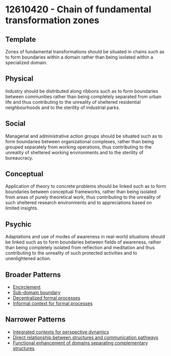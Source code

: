 # 12610420 - Chain of fundamental transformation zones

## Template

Zones of fundamental transformations should be situated in chains such as to form boundaries within a domain rather than being isolated within a specialized domain.

## Physical

Industry should be distributed along ribbons such as to form boundaries between communities rather than being completely separated from urban life and thus contributing to the unreality of sheltered residential neighbourhoods and to the sterility of industrial parks.

## Social

Managerial and administrative action groups should be situated such as to form boundaries between organizational complexes, rather than being grouped separately from working operations, thus contributing to the unreality of sheltered working environments and to the sterility of bureaucracy.

## Conceptual

Application of theory to concrete problems should be linked such as to form boundaries between conceptual frameworks, rather than being isolated from areas of purely theoretical work, thus contributing to the unreality of such sheltered research environments and to appreciations based on limited insights.

## Psychic

Adaptations and use of modes of awareness in real-world situations should be linked such as to form boundaries between fields of awareness, rather than being completely isolated from reflection and meditation and thus contributing to the unreality of such protected activities and to unenlightened action.

## Broader Patterns

- [Encirclement](12610170)
- [Sub-domain boundary](12610130)
- [Decentralized formal processes](12610090)
- [Informal context for formal processes](12610410)

## Narrower Patterns

- [Integrated contexts for perspective dynamics](12610800)
- [Direct relationship between structures and communication pathways](12611220)
- [Functional enhancement of domains separating complementary structures](12611060)
